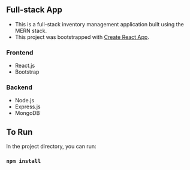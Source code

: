 ## Full-stack App
- This is a full-stack inventory management application built using the MERN stack.
- This project was bootstrapped with [Create React App](https://github.com/facebook/create-react-app).

### Frontend
- React.js
- Bootstrap

### Backend
- Node.js
- Express.js
- MongoDB



## To Run

In the project directory, you can run:

### `npm install`

